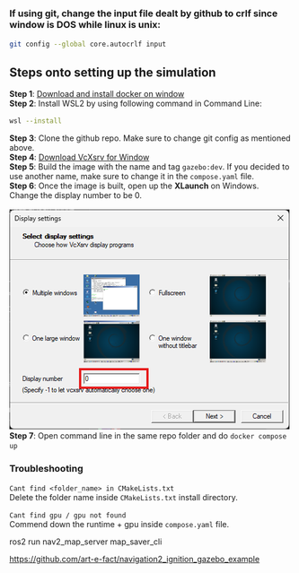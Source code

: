 ### If using git, change the input file dealt by github to crlf since window is DOS while linux is unix:
``` bash
git config --global core.autocrlf input
```

## Steps onto setting up the simulation
**Step 1**: [Download and install docker on window](https://docs.docker.com/desktop/setup/install/windows-install/) <br>
**Step 2**: Install WSL2 by using following command in Command Line:
```bash
wsl --install
```
**Step 3**: Clone the github repo. Make sure to change git config as mentioned above.<br>
**Step 4**: [Download VcXsrv for Window](https://sourceforge.net/projects/vcxsrv)<br>
**Step 5**: Build the image with the name and tag `gazebo:dev`. If you decided to use another name, make sure to change it in the `compose.yaml` file.<br>
**Step 6**: Once the image is built, open up the **XLaunch** on Windows.<br>
Change the display number to be 0.<br><br>
!["XLaunch"](image/XLaunch.png)
<br>
**Step 7**: Open command line in the same repo folder and do `docker compose up`


### Troubleshooting

`Cant find <folder_name> in CMakeLists.txt`
<br> Delete the folder name inside `CMakeLists.txt` install directory. <br>

`Cant find gpu / gpu not found`
<br> Commend down the runtime + gpu inside `compose.yaml` file.


ros2 run nav2_map_server map_saver_cli

https://github.com/art-e-fact/navigation2_ignition_gazebo_example